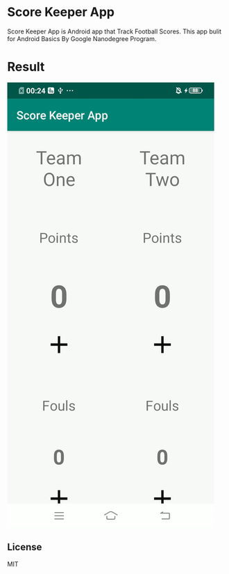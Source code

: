 # Score Keeper App

Score Keeper App is Android app that Track Football Scores. This app bulit for Android Basics By Google Nanodegree Program.

# Result
![](screenshot/screenshot.gif)


License
---

MIT


